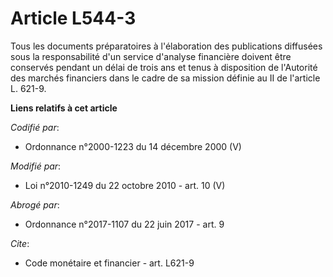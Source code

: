 # Article L544-3

Tous les documents préparatoires à l'élaboration des publications diffusées sous la responsabilité d'un service d'analyse
financière doivent être conservés pendant un délai de trois ans et tenus à disposition de l'Autorité des marchés financiers
dans le cadre de sa mission définie au II de l'article L. 621-9.

**Liens relatifs à cet article**

_Codifié par_:

  - Ordonnance n°2000-1223 du 14 décembre 2000 (V)

_Modifié par_:

  - Loi n°2010-1249 du 22 octobre 2010 - art. 10 (V)

_Abrogé par_:

  - Ordonnance n°2017-1107 du 22 juin 2017 - art. 9

_Cite_:

  - Code monétaire et financier - art. L621-9
